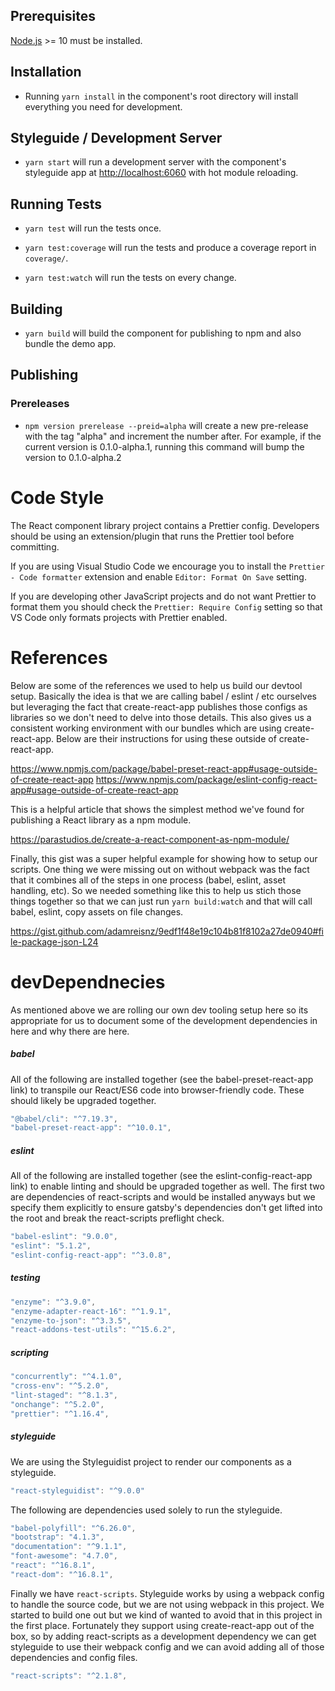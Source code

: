 ## Prerequisites

[Node.js](http://nodejs.org/) >= 10 must be installed.

## Installation

- Running `yarn install` in the component's root directory will install everything you need for development.

## Styleguide / Development Server

- `yarn start` will run a development server with the component's styleguide app at [http://localhost:6060](http://localhost:6060) with hot module reloading.

## Running Tests

- `yarn test` will run the tests once.

- `yarn test:coverage` will run the tests and produce a coverage report in `coverage/`.

- `yarn test:watch` will run the tests on every change.

## Building

- `yarn build` will build the component for publishing to npm and also bundle the demo app.

## Publishing


### Prereleases
- `npm version prerelease --preid=alpha` will create a new pre-release with the tag "alpha" and increment the number after.
    For example, if the current version is 0.1.0-alpha.1, running this command will bump the version to 0.1.0-alpha.2

# Code Style

The React component library project contains a Prettier config.
Developers should be using an extension/plugin that runs the Prettier tool before committing.

If you are using Visual Studio Code we encourage you to install the `Prettier - Code formatter` extension and enable `Editor: Format On Save` setting.

If you are developing other JavaScript projects and do not want Prettier to format them you should check the `Prettier: Require Config` setting so that VS Code only formats projects with Prettier enabled.

# References

Below are some of the references we used to help us build our devtool setup.
Basically the idea is that we are calling babel / eslint / etc ourselves but
leveraging the fact that create-react-app publishes those configs as libraries so
we don't need to delve into those details. This also gives us a consistent working
environment with our bundles which are using create-react-app. Below are their
instructions for using these outside of create-react-app.

https://www.npmjs.com/package/babel-preset-react-app#usage-outside-of-create-react-app
https://www.npmjs.com/package/eslint-config-react-app#usage-outside-of-create-react-app

This is a helpful article that shows the simplest method we've found for publishing
a React library as a npm module.

https://parastudios.de/create-a-react-component-as-npm-module/

Finally, this gist was a super helpful example for showing how to setup our scripts.
One thing we were missing out on without webpack was the fact that it combines all
of the steps in one process (babel, eslint, asset handling, etc). So we needed
something like this to help us stich those things together so that we can just
run `yarn build:watch` and that will call babel, eslint, copy assets on file changes.

https://gist.github.com/adamreisnz/9edf1f48e19c104b81f8102a27de0940#file-package-json-L24

# devDependnecies

As mentioned above we are rolling our own dev tooling setup here so its appropriate
for us to document some of the development dependencies in here and why there are
here.

##### babel

All of the following are installed together (see the babel-preset-react-app link)
to transpile our React/ES6 code into browser-friendly code. These should likely
be upgraded together.

```javascript static
"@babel/cli": "^7.19.3",
"babel-preset-react-app": "^10.0.1",
```

##### eslint

All of the following are installed together (see the eslint-config-react-app link)
to enable linting and should be upgraded together as well. The first two are dependencies
of react-scripts and would be installed anyways but we specify them explicitly to ensure
gatsby's dependencies don't get lifted into the root and break the react-scripts preflight
check.

```javascript static
"babel-eslint": "9.0.0",
"eslint": "5.1.2",
"eslint-config-react-app": "^3.0.8",
```

##### testing

```javascript static
"enzyme": "^3.9.0",
"enzyme-adapter-react-16": "^1.9.1",
"enzyme-to-json": "^3.3.5",
"react-addons-test-utils": "^15.6.2",
```

##### scripting

```javascript static
"concurrently": "^4.1.0",
"cross-env": "^5.2.0",
"lint-staged": "^8.1.3",
"onchange": "^5.2.0",
"prettier": "^1.16.4",
```

##### styleguide

We are using the Styleguidist project to render our components as a styleguide.

```javascript static
"react-styleguidist": "^9.0.0"
```

The following are dependencies used solely to run the styleguide.

```javascript static
"babel-polyfill": "^6.26.0",
"bootstrap": "4.1.3",
"documentation": "^9.1.1",
"font-awesome": "4.7.0",
"react": "^16.8.1",
"react-dom": "^16.8.1",
```

Finally we have `react-scripts`. Styleguide works by using a webpack config to
handle the source code, but we are not using webpack in this project. We started
to build one out but we kind of wanted to avoid that in this project in the first
place. Fortunately they support using create-react-app out of the box, so by adding
react-scripts as a development dependency we can get styleguide to use their
webpack config and we can avoid adding all of those dependencies and config files.

```javascript static
"react-scripts": "^2.1.8",
```
